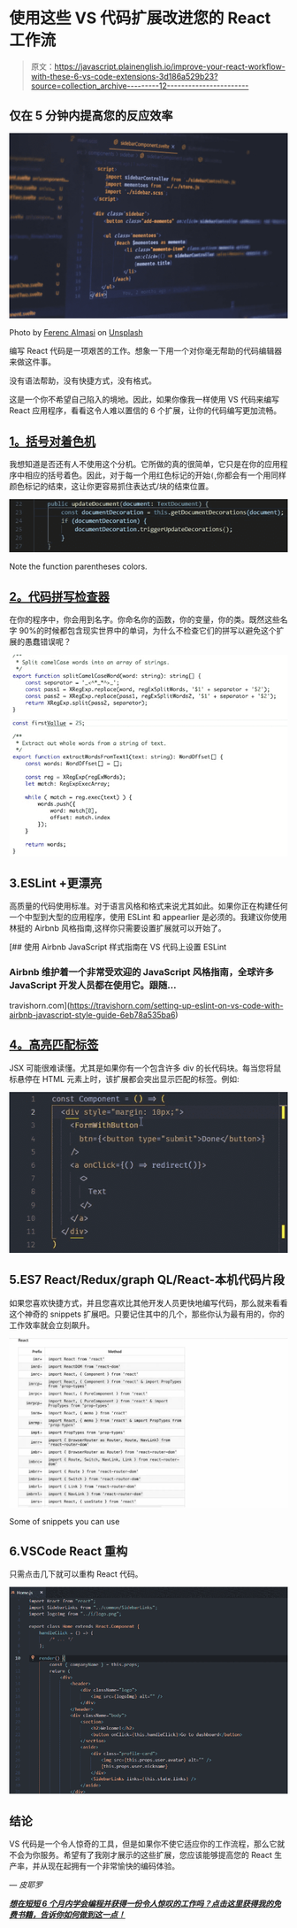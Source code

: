 # 使用这些 VS 代码扩展改进您的 React 工作流

> 原文：<https://javascript.plainenglish.io/improve-your-react-workflow-with-these-6-vs-code-extensions-3d186a529b23?source=collection_archive---------12----------------------->

## 仅在 5 分钟内提高您的反应效率

![](img/8ea074bcabf7896c275b8f18839c8598.png)

Photo by [Ferenc Almasi](https://unsplash.com/@flowforfrank?utm_source=unsplash&utm_medium=referral&utm_content=creditCopyText) on [Unsplash](https://unsplash.com/s/photos/javascript?utm_source=unsplash&utm_medium=referral&utm_content=creditCopyText)

编写 React 代码是一项艰苦的工作。想象一下用一个对你毫无帮助的代码编辑器来做这件事。

没有语法帮助，没有快捷方式，没有格式。

这是一个你不希望自己陷入的境地。因此，如果你像我一样使用 VS 代码来编写 React 应用程序，看看这令人难以置信的 6 个扩展，让你的代码编写更加流畅。

## [1。括号对着色机](https://marketplace.visualstudio.com/items?itemName=CoenraadS.bracket-pair-colorizer)

我想知道是否还有人不使用这个分机。它所做的真的很简单，它只是在你的应用程序中相应的括号着色。因此，对于每一个用红色标记的开始`(`,你都会有一个用同样颜色标记的结束，这让你更容易抓住表达式/块的结束位置。

![](img/db690512abe9d3cba439310becdf18f6.png)

Note the function parentheses colors.

## [2。代码拼写检查器](https://marketplace.visualstudio.com/items?itemName=streetsidesoftware.code-spell-checker)

在你的程序中，你会用到名字。你命名你的函数，你的变量，你的类。既然这些名字 90%的时候都包含现实世界中的单词，为什么不检查它们的拼写以避免这个扩展的愚蠢错误呢？

![](img/4676800158ee04fc3aed5ee91c58ee48.png)

## 3.ESLint +更漂亮

高质量的代码使用标准。对于语言风格和格式来说尤其如此。如果你正在构建任何一个中型到大型的应用程序，使用 ESLint 和 appearlier 是必须的。我建议你使用林挺的 Airbnb 风格指南,这样你只需要设置扩展就可以开始了。

[](https://travishorn.com/setting-up-eslint-on-vs-code-with-airbnb-javascript-style-guide-6eb78a535ba6) [## 使用 Airbnb JavaScript 样式指南在 VS 代码上设置 ESLint

### Airbnb 维护着一个非常受欢迎的 JavaScript 风格指南，全球许多 JavaScript 开发人员都在使用它。跟随…

travishorn.com](https://travishorn.com/setting-up-eslint-on-vs-code-with-airbnb-javascript-style-guide-6eb78a535ba6) 

## [4。高亮匹配标签](https://marketplace.visualstudio.com/items?itemName=vincaslt.highlight-matching-tag)

JSX 可能很难读懂。尤其是如果你有一个包含许多 div 的长代码块。每当您将鼠标悬停在 HTML 元素上时，该扩展都会突出显示匹配的标签。例如:

![](img/aeab49d87d2caff676ae08aa386a04c1.png)

## 5.ES7 React/Redux/graph QL/React-本机代码片段

如果您喜欢快捷方式，并且您喜欢比其他开发人员更快地编写代码，那么就来看看这个神奇的 snippets 扩展吧。只要记住其中的几个，那些你认为最有用的，你的工作效率就会立刻飙升。

![](img/f752991da5c9b838a27d41aecc6200ba.png)

Some of snippets you can use

## 6.VSCode React 重构

只需点击几下就可以重构 React 代码。

![](img/3baa9922d69afdce590fb34c715ed331.png)

## 结论

VS 代码是一个令人惊奇的工具，但是如果你不使它适应你的工作流程，那么它就不会为你服务。希望有了我刚才展示的这些扩展，您应该能够提高您的 React 生产率，并从现在起拥有一个非常愉快的编码体验。

— *皮耶罗*

[***想在短短 6 个月内学会编程并获得一份令人惊叹的工作吗？点击这里获得我的免费书籍，告诉你如何做到这一点！***](https://astounding-motivator-3764.ck.page/b922e9420e)